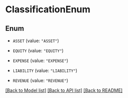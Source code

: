 # ClassificationEnum

## Enum


* `ASSET` (value: `"ASSET"`)

* `EQUITY` (value: `"EQUITY"`)

* `EXPENSE` (value: `"EXPENSE"`)

* `LIABILITY` (value: `"LIABILITY"`)

* `REVENUE` (value: `"REVENUE"`)


[[Back to Model list]](../README.md#documentation-for-models) [[Back to API list]](../README.md#documentation-for-api-endpoints) [[Back to README]](../README.md)


